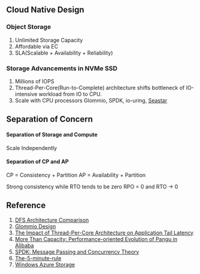 ## Cloud Native Design
### Object Storage
1. Unlimited Storage Capacity
2. Affordable via EC
3. SLA(Scalable + Availability + Reliability)

### Storage Advancements in NVMe SSD
1. Millions of IOPS
2. Thread-Per-Core(Run-to-Complete) architecture shifts bottleneck of IO-intensive workload from IO to CPU.
3. Scale with CPU processors
   Glommio, SPDK, io-uring, [Seastar](http://seastar.io/)

## Separation of Concern

#### Separation of Storage and Compute
Scale Independently

#### Separation of CP and AP
CP = Consistency + Partition
AP = Availability + Partition

Strong consistency while RTO tends to be zero
RPO = 0 and RTO -> 0


## Reference
1. [DFS Architecture Comparison](https://www.infoq.com/articles/dfs-architecture-comparison/)
2. [Glommio Design](https://www.datadoghq.com/blog/engineering/introducing-glommio/)
3. [The Impact of Thread-Per-Core Architecture on Application Tail Latency](https://helda.helsinki.fi//bitstream/handle/10138/313642/tpc_ancs19.pdf?sequence=1)
4. [More Than Capacity: Performance-oriented Evolution of Pangu in Alibaba](https://www.usenix.org/conference/fast23/presentation/li-qiang-deployed)
4. [SPDK: Message Passing and Concurrency Theory](https://spdk.io/doc/concurrency.html)
5. [The-5-minute-rule](https://www.allthingsdistributed.com/2012/08/the-5-minute-rule.html)
6. [Windows Azure Storage](https://www.cs.purdue.edu/homes/csjgwang/CloudNativeDB/AzureStorageSOSP11.pdf)
